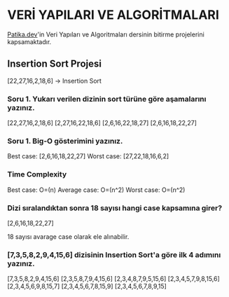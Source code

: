 # VERİ YAPILARI VE ALGORİTMALARI

[Patika.dev](https://patika.dev)'in Veri Yapıları ve Algoritmaları dersinin bitirme projelerini kapsamaktadır.

## Insertion Sort Projesi

[22,27,16,2,18,6] -> Insertion Sort

### Soru 1. Yukarı verilen dizinin sort türüne göre aşamalarını yazınız.

[22,27,16,2,18,6]
[2,27,16,22,18,6]
[2,6,16,22,18,27]
[2,6,16,18,22,27]

### Soru 1. Big-O gösterimini yazınız.

Best case: [2,6,16,18,22,27]
Worst case: [27,22,18,16,6,2]

### Time Complexity

Best case: O=(n)
Average case: O=(n^2)
Worst case: O=(n^2)

### Dizi sıralandıktan sonra 18 sayısı hangi case kapsamına girer?

[2,6,16,18,22,27]

18 sayısı avarage case olarak ele alınabilir.

### [7,3,5,8,2,9,4,15,6] dizisinin Insertion Sort'a göre ilk 4 adımını yazınız.

[7,3,5,8,2,9,4,15,6]
[2,3,5,8,7,9,4,15,6]
[2,3,4,8,7,9,5,15,6]
[2,3,4,5,7,9,8,15,6]
[2,3,4,5,6,9,8,15,7]
[2,3,4,5,6,7,8,15,9]
[2,3,4,5,6,7,8,9,15]
